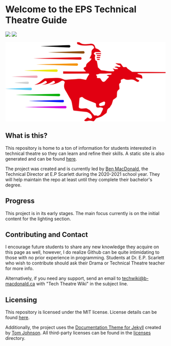 # Welcome to the EPS Technical Theatre Guide
[![](https://img.shields.io/badge/Wiki-techwiki.b--macdonald.ca-informational.svg?link=https://techwiki.b-macdonald.ca&style=for-the-badge)](https://techwiki.b-macdonald.ca)
[![](https://img.shields.io/github/license/epstechtheatre/epstechtheatre.github.io?style=for-the-badge)](./LICENSE)


![](docs/images/svg/Wiki%20Logo.svg)
## What is this?
This repository is home to a ton of information for students interested in technical theatre so they can learn and refine their skills. A static site is also generated and can be found [here](https://epstechtheatre.github.io/).

The project was created and is currently led by [Ben MacDonald](https://github.com/Quantum158/), the Technical Director at E.P Scarlett during the 2020-2021 school year. They will help maintain the repo at least until they complete their bachelor's degree.

## Progress
This project is in its early stages.
The main focus currently is on the initial content for the lighting section.

## Contributing and Contact
I encourage future students to share any new knowledge they acquire on this page as well, however, I do realize Github can be quite intimidating to those with no prior experience in programming. Students at Dr. E.P. Scarlett who wish to contribute should ask their Drama or Technical Theatre teacher for more info.

Alternatively, if you need any support, send an email to [techwiki@b-macdonald.ca](mailto:techwiki@b-macdonald.ca) with "Tech Theatre Wiki" in the subject line.

## Licensing
This repository is licensed under the MIT license. License details can be found [here](./LICENSE).

Additionally, the project uses the [Documentation Theme for Jekyll](https://github.com/tomjoht/documentation-theme-jekyll) created by [Tom Johnson](https://github.com/tomjoht). All third-party licenses can be found in the [licenses](./docs/licenses) directory.